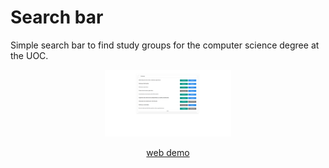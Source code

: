 # Search bar

Simple search bar to find study groups for the computer science degree at the UOC.
<p align="center">
<img src="./assets/img/screencapture.png" alt="alt text" width="40%" height="40%">
</p>
<p align="center">
<a href="https://josanescod.github.io/search-bar-uoc/">web demo</a>
</p>

